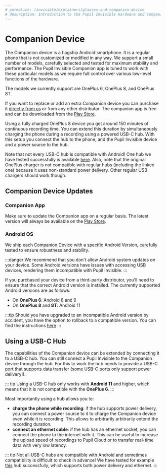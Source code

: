 ```yaml
---
# permalink: /invisible/explainers/glasses-and-companion-device
# description: Introduction to the Pupil Invisible Hardware and Companion app.
---
```


# Companion Device
The Companion device is a flagship Android smartphone. It is a regular phone that is not customized or modified in any way. We support a small number of models, carefully selected and tested for maximum stability and performance. The Pupil Invisible Companion app is tuned to work with these particular models as we require full control over various low-level functions of the hardware. 

The models we currently support are OnePlus 6, OnePlus 8, and OnePlus 8T.

If you want to replace or add an extra Companion device you can purchase it [directly from us](https://pupil-labs.com/products/invisible/accessories/) or from any other distributor. The companion app is free and can be downloaded from the [Play Store](https://play.google.com/store/apps/details?id=com.pupillabs.invisiblecomp).

Using a fully charged OnePlus 8 device you get around 150 minutes of continuous recording time. You can extend this duration by simultaneously charging the phone during a recording using a powered USB-C hub. With this setup you connect the hub to the phone, and the Pupil Invisible device and a power source to the hub.

Note that not every USB-C hub is compatible with Android! One hub we have tested successfully is available [here](https://www.amazon.de/dp/B08CKXNJZS/). Also, note that the original OnePlus charger is not compatible with regular hubs (including the linked one) because it uses non-standard power delivery. Other regular USB chargers should work though.

## Companion Device Updates

### Companion App
Make sure to update the Companion app on a regular basis. The latest version will always be available on the 
[Play Store](https://play.google.com/store/apps/details?id=com.pupillabs.invisiblecomp).

### Android OS
We ship each Companion Device with a specific Android Version, carefully tested to ensure robustness and stability.

:::danger
We recommend that you don't allow Android system updates on your device. Some Android versions have issues with accessing 
USB devices, rendering them incompatible with Pupil Invisible.
:::

If you purchased your device from a third-party distributor, you'll need to ensure that the correct Android version is installed. The currently 
supported Android versions are as follows:
- On **OnePlus 6**: Android 8 and 9
- On **OnePlus 8** and **8T**: Android 11

:::tip
Should you have upgraded to an incompatible Android version by accident, you have the
option to rollback to a compatible version. You can find the instructions
[here](/invisible/troubleshooting/#i-accidentally-updated-my-companion-device-to-an-incompatible-android-version)
:::


## Using a USB-C Hub
The capabilities of the Companion device can be extended by connecting it to a USB-C hub. You can still connect a Pupil Invisible to the Companion device through the hub. For this to work the hub needs to provide a USB-C port that supports data transfer (some USB-C ports only support power delivery!). 

::: tip
Using a USB-C hub only works with **Android 11** and higher, which means that it is not compatible with the **OnePlus 6**.
:::

Most importantly using a hub allows you to:
- **charge the phone while recording**: if the hub supports power delivery, you can connect a power source to it to charge the Companion device even while it is recording. This allows to arbitrarily arbitrarily extend the recording duration.
- **connect an ethernet cable**: if the hub has an ethernet socket, you can connect the phone to the internet with it. This can be useful to increase the upload speed of recordings to Pupil Cloud or to transfer real-time data with very low latency.

::: tip
Not all USB-C hubs are compatible with Android and sometimes compatibility is difficult to check in advance! We have tested for example [this](https://www.amazon.de/dp/B08CKXNJZS/) hub successfully, which supports both power delivery and ethernet.
:::